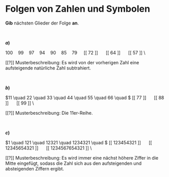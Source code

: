 <!--
version:  0.0.1

language: de

@style
input {
    text-align: center;
}

.flex-container {
    display: flex;
    flex-wrap: wrap;
    align-items: stretch;
    gap: 20px;
}

.flex-child {
    flex: 1;
    min-width: 350px;
    margin-right: 20px;
}

@media (max-width: 400px) {
    .flex-child {
        flex: 100%;
        margin-right: 0;
    }
}
@end

formula: \carry   \textcolor{red}{\scriptsize #1}
formula: \digit   \rlap{\carry{#1}}\phantom{#2}#2
formula: \permil  \text{‰}

import: https://raw.githubusercontent.com/LiaTemplates/Tikz-Jax/main/README.md

script: https://cdn.jsdelivr.net/gh/LiaTemplates/Tikz-Jax@main/dist/index.js


tags: Folgen, sehr leicht, normal, Angeben

comment: Welche Zahl, welches Symbol kommt als nächstes?

author: Martin Lommatzsch

-->




# Folgen von Zahlen und Symbolen

**Gib** nächsten Glieder der Folge **an**.


<br>

<section class="flex-container">

<div class="flex-child">

__$a)\;\;$__

$100 \quad 99 \quad 97 \quad 94 \quad 90 \quad 85 \quad 79 \quad$ [[ 72 ]] $\quad$ [[ 64 ]] $\quad$ [[ 57 ]] \

[[?]] Musterbeschreibung: Es wird von der vorherigen Zahl eine aufsteigende natürliche Zahl subtrahiert.

</div>


</section>


<br>


<section class="flex-container">

<div class="flex-child">

__$b)\;\;$__

$11 \quad 22 \quad 33 \quad 44 \quad 55 \quad 66 \quad $ [[ 77 ]] $\quad$ [[ 88 ]] $\quad$ [[ 99 ]] \

[[?]] Musterbeschreibung: Die $11$er-Reihe.

</div>

</section>


<br>


<section class="flex-container">

<div class="flex-child">

__$c)\;\;$__

$1 \quad 121 \quad 12321 \quad 1234321 \quad $ [[ 123454321 ]] $\quad$ [[ 12345654321 ]] $\quad$ [[ 1234567654321 ]] \

[[?]] Musterbeschreibung: Es wird immer eine nächst höhere Ziffer in die Mitte eingefügt, sodass die Zahl sich aus den aufsteigenden und absteigenden Ziffern ergibt.

</div>

</section>



<br>
<br>
<br>
<br>